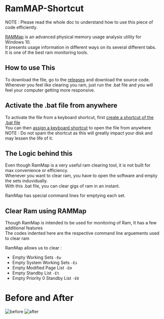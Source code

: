 # RamMAP-Shortcut
NOTE : Please read the whole doc to understand how to use this piece of code efficiently.  

[RAMMap](https://docs.microsoft.com/en-us/sysinternals/downloads/rammap) is an advanced physical memory usage analysis utility for Windows 10.  
It presents usage information in different ways on its several different tabs.  
It is one of the best ram monitoring tools. 


## How to use This
To download the file, go to the [releases](https://github.com/Shadowblazer93/RamMAP-Shortcut/releases) and download the source code.                 
Whenever you feel like clearing you ram, just run the .bat file and you will feel your computer getting more responsive.  

## Activate the .bat file from anywhere
To activate the file from a keyboard shortcut, first [create a shortcut of the .bat file](https://www.howtogeek.com/436615/how-to-create-desktop-shortcuts-on-windows-10-the-easy-way/)  
You can then [assign a keyboard shortcut](https://www.cnet.com/how-to/open-programs-with-keyboard-shortcuts-in-windows-10/) to open the file from anywhere  
NOTE : Do not spam the shortcut as this will greatly impact your disk and may lessen the life of it.  

## The Logic behind this
Even though RamMap is a very useful ram clearing tool, it is not built for max convenience or efficiency.  
Whenever you want to clear ram, you have to open the software and empty the sets induvidually.  
With this .bat file, you can clear gigs of ram in an instant.  

RamMap has special command lines for emptying each set.  


## Clear Ram using RAMMap
Though RamMap is intended to be used for monitoring of Ram, It has a few additional features  
The codes indented here are the respective command line arguements used to clear ram  

RamMap allows us to clear :
* Empty Working Sets `-Ew`
* Empty System Working Sets `-Es`
* Empty Modified Page List `-Em`
* Empty Standby List `-Et`
* Empty Priority 0 Standby List `-E0`


# Before and After
![before](https://cdn.discordapp.com/attachments/734638606647558197/827388443986100234/before.png)
![after](https://cdn.discordapp.com/attachments/734638606647558197/827388443066892300/after.png)
